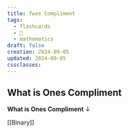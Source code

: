 ```yaml
---
title: Twos Compliment
tags:
  - flashcards
  - 🌱
  - mathematics
draft: false
creation: 2024-09-05
updated: 2024-09-05
cssclasses: 
---
```

## What is Ones Compliment

**What is Ones Compliment**
↓
<!--SR:!2024-12-31,15,290-->

[[Binary]]